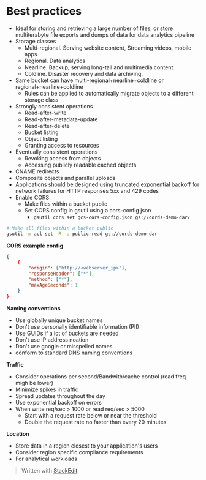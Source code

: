 
# Best practices
- Ideal for storing and retrieving a large number of files, or store multiterabyte file exports and dumps of data for data analytics pipeline
- Storage classes
	- Multi-regional. Serving website content, Streaming videos, mobile apps
	- Regional. Data analytics
	- Nearline. Backup, serving long-tail and multimedia content
	- Coldline. Disaster recovery and data archiving. 
- Same bucket can have multi-regional+nearline+coldline or regional+nearline+coldline 
	- Rules can be applied to automatically migrate objects to a different storage class
- Strongly consistent operations
	- Read-after-write
	- Read-after-metadata-update
	- Read-after-delete
	- Bucket listing
	- Object listing
	- Granting access to resources
- Eventually consistent operations
	- Revoking access from objects
	- Accessing publicly readable cached objects
- CNAME redirects
- Composite objects and parallel uploads
- Applications should be designed using truncated exponential backoff for network failures for HTTP responses 5xx and 429 codes
- Enable CORS
	- Make files within a bucket public
	- Set CORS config in gsutil using a cors-config.json
		- `gsutil cors set gcs-cors-config.json gs://cords-demo-dar/`

```bash
# Make all files within a bucket public
gsutil -m acl set -R -a public-read gs://cords-demo-dar
```
**CORS example config**
```json
{
	{
		"origin": ["http://<webserver_ip>"],
		"responseHeader": ["*"],
		"method": ["*"],
		"maxAgeSeconds": 1
	}
}
```

**Naming conventions**
- Use globally unique bucket names
- Don't use personally identifiable information (PII)
- Use GUIDs if a lot of buckets are needed
- Don't use IP address noation
- Don't use google or misspelled names
- conform to standard DNS naming conventions

**Traffic**
- Consider operations per second/Bandwith/cache control (read freq migh be lower)
- Minimize spikes in traffic
- Spread updates throughout the day
- Use exponential backoff on errors
- When write req/sec > 1000 or read req/sec > 5000
	- Start with a request rate below or near the threshold
	- Double the request rate no faster than every 20 minutes

**Location**
- Store data in a region closest to your application's users 
- Consider region specific compliance requirements
- For analytical workloads 

> Written with [StackEdit](https://stackedit.io/).
<!--stackedit_data:
eyJoaXN0b3J5IjpbLTYzMzM2NzU5NywxMjE3ODAxMzczLC0xNz
kwODAyNDE0LC05MjIyMTM3NTgsLTQ5Njc4NDIsMTcyNzA4NjE0
MywtMTI0NTQ4MTE0OSwtMTcwMzU2ODg3MV19
-->